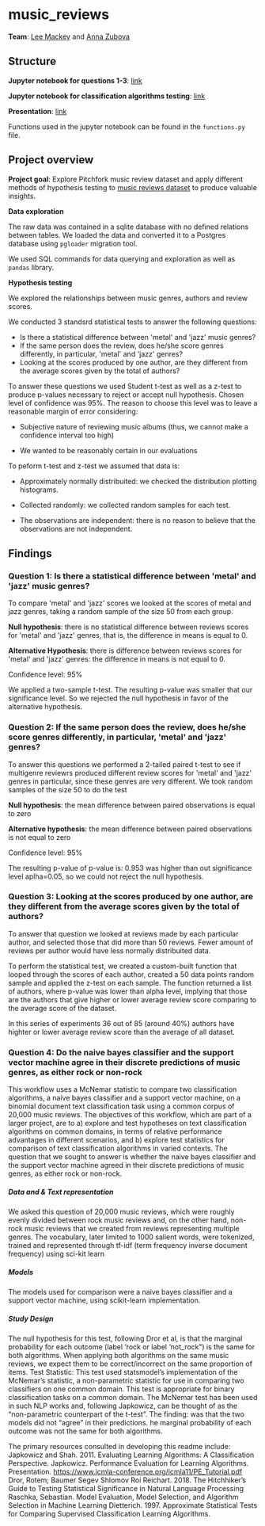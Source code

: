 # music_reviews

**Team**: [Lee Mackey](https://github.com/glmack) and [Anna Zubova](https://github.com/AnnaLara)

## Structure

**Jupyter notebook for questions 1-3**: [link](https://github.com/glmack/music_reviews/blob/master/tests_1_to_3.ipynb)

**Jupyter notebook for classification algorithms testing**: [link](https://github.com/glmack/music_reviews/blob/master/binomial_pitchfork_content_sandbox-Copy1.ipynb)

**Presentation**: [link](https://docs.google.com/presentation/d/1SeczrIDfq1cEGCOKwxKE1LMpYVLcog686coTyoyuS88/edit#slide=id.g59f5cd01eb_0_16)

Functions used in the jupyter notebook can be found in the `functions.py` file.


## Project overview

**Project goal**: Explore Pitchfork music review dataset and apply different methods of hypothesis testing to [music reviews dataset](https://www.kaggle.com/nolanbconaway/pitchfork-data) to produce valuable insights.

**Data exploration**

The raw data was contained in a sqlite database with no defined relations between tables. We loaded the data and converted it to a Postgres database using `pgloader` migration tool.

We used SQL commands for data querying and exploration as well as `pandas` library.

**Hypothesis testing**

We explored the relationships between music genres, authors and review scores.

We conducted 3 standsrd statistical tests to answer the following questions:

- Is there a statistical difference between 'metal' and 'jazz' music genres?
- If the same person does the review, does he/she score genres differently, in particular, 'metal' and 'jazz' genres?
- Looking at the scores produced by one author, are they different from the average scores given by the total of authors?

To answer these questions we used Student t-test as well as a z-test to produce p-values necessary to reject or accept null hypothesis. Chosen level of confidence was 95%. The reason to choose this level was to leave a reasonable margin of error considering:

- Subjective nature of reviewing music albums (thus, we cannot make a confidence interval too high)

- We wanted to be reasonably certain in our evaluations


To peform t-test and z-test we assumed that data is:

- Approximately normally distribuited: we checked the distribution plotting histograms.
    
- Collected randomly: we collected random samples for each test.
    
- The observations are independent: there is no reason to believe that the observations are not independent.


## Findings

### Question 1: Is there a statistical difference between 'metal' and 'jazz' music genres?

To compare 'metal' and 'jazz' scores we looked at the scores of metal and jazz genres, taking a random sample of the size 50 from each group.

**Null hypothesis**: there is no statistical difference between reviews scores for 'metal' and 'jazz' genres, that is, the difference in means is equal to 0.

**Alternative Hypothesis**: there is difference between reviews scores for 'metal' and 'jazz' genres: the difference in means is not equal to 0.

Confidence level: 95%

We applied a two-sample t-test. The resulting p-value was smaller that our significance level. So we rejected the null hypothesis in favor of the alternative hypothesis.

### Question 2: If the same person does the review, does he/she score genres differently, in particular, 'metal' and 'jazz' genres?

To answer this questions we performed a 2-tailed paired t-test to see if multigenre reviewrs produced different review scores for 'metal' and 'jazz' genres in particular, since these genres are very different. We took random samples of the size 50 to do the test

**Null hypothesis**: the mean difference between paired observations is equal to zero

**Alternative hypothesis**: the mean difference between paired observations is not equal to zero

Confidence level: 95%

The resulting p-value of p-value is:  0.953 was higher than out significance level aplha=0.05, so we could not reject the null hypothesis.

### Question 3: Looking at the scores produced by one author, are they different from the average scores given by the total of authors? 

To answer that question we looked at reviews made by each particular author, and selected those that did more than 50 reviews. Fewer amount of reviews per author would have less normally distribuited data.

To perform the statistical test, we created a custom-built function that looped through the scores of each author, created a 50 data points random sample and applied the z-test on each sample. The function returned a list of authors, where p-value was lower than alpha level, implying that those are the authors that give higher or lower average review score comparing to the average score of the dataset.

In this series of experiments 36 out of 85 (around 40%) authors have highter or lower average review score than the average of all dataset.

### Question 4: Do the naive bayes classifier and the support vector machine agree in their discrete predictions of music genres, as either rock or non-rock

This workflow uses a McNemar statistic to compare two classification algorithms, a naive bayes classifier and a support vector machine, on a binomial document text classification task using a common corpus of 20,000 music reviews. The objectives of this workflow, which are part of a larger project, are to a) explore and test hypotheses on text classification algorithms on common domains, in terms of relative performance advantages in different scenarios, and b) explore test statistics for comparison of text classification algorithms in varied contexts. The question that we sought to answer is whether the naive bayes classifier and the support vector machine agreed in their discrete predictions of music genres, as either rock or non-rock.

##### Data and & Text representation
We asked this question of 20,000 music reviews, which were roughly evenly divided between rock music reviews and, on the other hand, non-rock music reviews that we created from reviews representing multiple genres.
The vocabulary, later limited to 1000 salient words, were tokenized, trained and represented through tf-idf (term frequency inverse document frequency) using sci-kit learn

##### Models
The models used for comparison were a naive bayes classifier and a support vector machine, using scikit-learn implementation.

##### Study Design
The null hypothesis for this test, following Dror et al, is that the marginal probability for each outcome (label ‘rock or label ‘not_rock”) is the same for both algorithms. When applying both algorithms on the same music reviews, we expect them to be correct/incorrect on the same proportion of items. 
Test Statistic: This test used statsmodel’s implementation of the McNemar’s statistic, a non-parametric statistic for use in comparing two classifiers on one common domain. This test is appropriate for binary classification tasks on a common domain. The McNemar test has been used in such NLP works and, following Japkowicz, can be thought of as the “non-parametric counterpart of the t-test”. 
The finding: was that the two models did not “agree” in their predictions. he marginal probability of each outcome was not the same for both algorithms.

The primary resources consulted in developing this readme include:
Japkowicz and Shah. 2011. Evaluating Learning Algorithms: A Classification Perspective.
Japkowicz. Performance Evaluation for Learning Algorithms. Presentation. https://www.icmla-conference.org/icmla11/PE_Tutorial.pdf
Dror, Rotem; Baumer Segev Shlomov Roi Reichart. 2018. The Hitchhiker’s Guide to Testing Statistical Significance in Natural Language Processing
Raschka, Sebastian. Model Evaluation, Model Selection, and Algorithm Selection in Machine Learning
Dietterich. 1997. Approximate Statistical Tests for Comparing Supervised Classification Learning Algorithms.	
